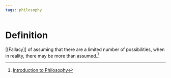 ```yaml
---
tags: philosophy
---
```


# Definition

[[Fallacy]] of assuming that there are a limited number of possibilities, when in reality, there may be more than assumed.[^1]

[^1]: [Introduction to Philosophy](zotero://open-pdf/library/items/M84L5RRJ?page=172)